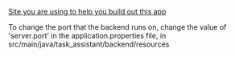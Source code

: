 [Site you are using to help you build out this app](https://www.bezkoder.com/spring-boot-react-postgresql/)

To change the port that the backend runs on, change the value of 'server.port' in the application.properties file, in src/main/java/task_assistant/backend/resources